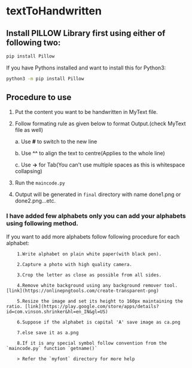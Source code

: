 # textToHandwritten

## Install PILLOW Library first using either of following two:

```bash
pip install Pillow
```
If you have Pythons installed and want to install this for Python3:
```bash
python3 -m pip install Pillow
```

## Procedure to use 
1. Put the content you want to be handwritten in MyText file.

2. Follow formating  rule as given below to format Output.(check MyText file as well)

    a. Use **#** to switch to the new line
    
    b. Use **^^** to align the text to centre(Applies to the whole line)
    
    c. Use **->** for Tab(You can't use multiple spaces as this is whitespace collapsing)

3. Run the `maincode.py`

4. Output will be generated in `final` directory with name done1.png or done2.png...etc.

### I have added few alphabets only you can add your alphabets using following method.

If you want to add more alphabets follow following procedure for each alphabet:

        1.Write alphabet on plain white paper(with black pen). 

        2.Capture a photo with high quality camera.

        3.Crop the letter as close as possible from all sides.

        4.Remove white background using any background remover tool. [link](https://onlinepngtools.com/create-transparent-png)

        5.Resize the image and set its height to 160px maintaining the ratio. [link](https://play.google.com/store/apps/details?id=com.vinson.shrinker&hl=en_IN&gl=US)

        6.Suppose if the alphabet is capital 'A' save image as ca.png 

        7.else save it as a.png

        8.If it is any special symbol follow convention from the `maincode.py` function `getname()`
        
        > Refer the `myfont` directory for more help

